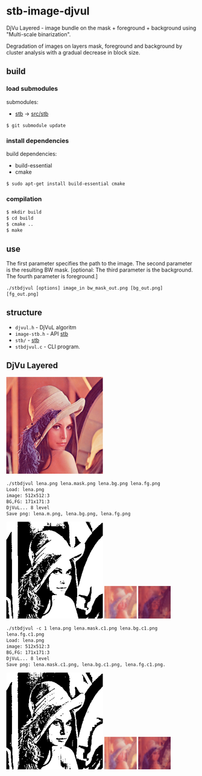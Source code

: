# stb-image-djvul

DjVu Layered - image bundle on the mask + foreground + background using "Multi-scale binarization".

Degradation of images on layers mask, foreground and background by cluster analysis with a gradual decrease in block size.

## build

### load submodules

submodules:
- [stb](https://github.com/nothings/stb.git) -> [src/stb](src/stb)

```shell
$ git submodule update
```

### install dependencies

build dependencies:

- build-essential
- cmake

```shell
$ sudo apt-get install build-essential cmake
```

### compilation
```shell
$ mkdir build
$ cd build
$ cmake ..
$ make
```
## use

The first parameter specifies the path to the image. The second parameter is the resulting BW mask. [optional: The third parameter is the background. The fourth parameter is foreground.]
```shell
./stbdjvul [options] image_in bw_mask_out.png [bg_out.png] [fg_out.png]
```

## structure

- `djvul.h` - DjVuL algoritm
- `image-stb.h` - API [stb](https://github.com/nothings/stb.git)
- `stb/` - [stb](https://github.com/nothings/stb.git)
- `stbdjvul.c` - CLI program.

## DjVu Layered

![lena](images/lena.png)  

```shell
./stbdjvul lena.png lena.mask.png lena.bg.png lena.fg.png
Load: lena.png
image: 512x512:3
BG,FG: 171x171:3
DjVuL... 8 level
Save png: lena.m.png, lena.bg.png, lena.fg.png
```

![Mask](images/lena.mask.png) ![Bg](images/lena.bg.png) ![Fg](images/lena.fg.png)

```shell
./stbdjvul -c 1 lena.png lena.mask.c1.png lena.bg.c1.png lena.fg.c1.png 
Load: lena.png
image: 512x512:3
BG,FG: 171x171:3
DjVuL... 8 level
Save png: lena.mask.c1.png, lena.bg.c1.png, lena.fg.c1.png.
```

![Mask](images/lena.mask.c1.png) ![Bg](images/lena.bg.c1.png) ![Fg](images/lena.fg.c1.png)
